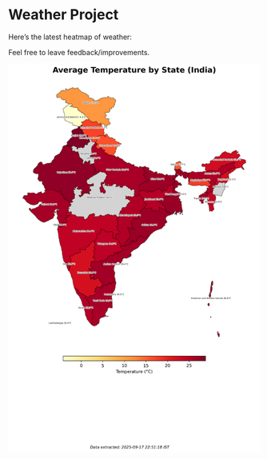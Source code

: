# Weather Project

Here’s the latest heatmap of weather:

Feel free to leave feedback/improvements.

![India Heatmap](docs/assets/india_heatmap.png?v=CAEE11)
